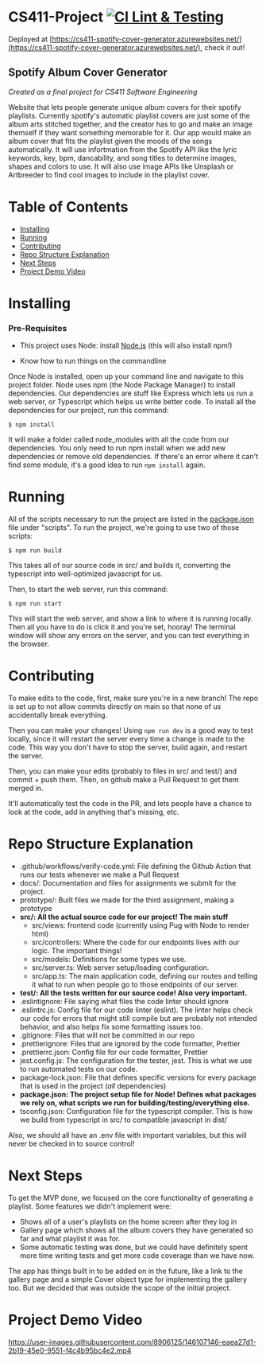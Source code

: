 # CS411-Project [![CI Lint & Testing](https://github.com/blabel3/CS411-Project/actions/workflows/verify-code.yml/badge.svg)](https://github.com/blabel3/CS411-Project/actions/workflows/verify-code.yml)

Deployed at [https://cs411-spotify-cover-generator.azurewebsites.net/](https://cs411-spotify-cover-generator.azurewebsites.net/), check it out!

## Spotify Album Cover Generator

*Created as a final project for CS411 Software Engineering* 

Website that lets people generate unique album covers for their spotify playlists. Currently spotify's automatic playlist covers are just some of the album arts stitched together, and the creator has to go and make an image themself if they want something memorable for it. Our app would make an album cover that fits the playlist given the moods of the songs automatically. It will use infortmation from the Spotify API like the lyric keywords, key, bpm, dancability, and song titles to determine images, shapes and colors to use. It will also use image APIs like Unsplash or Artbreeder to find cool images to include in the playlist cover.

# Table of Contents

- [Installing](#Installing)
- [Running](#Running)
- [Contributing](#Contributing)
- [Repo Structure Explanation](#Repo-Structure-Explanation)
- [Next Steps](#Next-Steps)
- [Project Demo Video](#Project-Demo-Video)

# Installing

### Pre-Requisites

- This project uses Node: install [Node.js](https://nodejs.org/en/download/) (this will also install npm!)

- Know how to run things on the commandline

Once Node is installed, open up your command line and navigate to this project folder. Node uses npm (the Node Package Manager) to install dependencies. Our dependencies are stuff like Express which lets us run a web server, or Typescript which helps us write better code. To install all the dependencies for our project, run this command:

```console
$ npm install
```

It will make a folder called node_modules with all the code from our dependencies. You only need to run npm install when we add new dependencies or remove old dependencies. If there's an error where it can't find some module, it's a good idea to run `npm install` again.

# Running

All of the scripts necessary to run the project are listed in the [package.json](package.json) file under "scripts". To run the project, we're going to use two of those scripts:

```console
$ npm run build
```

This takes all of our source code in src/ and builds it, converting the typescript into well-optimized javascript for us.

Then, to start the web server, run this command:

```console
$ npm run start
```

This will start the web server, and show a link to where it is running locally. Then all you have to do is click it and you're set, hooray! The terminal window will show any errors on the server, and you can test everything in the browser.

# Contributing

To make edits to the code, first, make sure you're in a new branch! The repo is set up to not allow commits directly on main so that none of us accidentally break everything.

Then you can make your changes! Using `npm run dev` is a good way to test locally, since it will restart the server every time a change is made to the code. This way you don't have to stop the server, build again, and restart the server.

Then, you can make your edits (probably to files in src/ and test/) and commit + push them. Then, on github make a Pull Request to get them merged in.

It'll automatically test the code in the PR, and lets people have a chance to look at the code, add in anything that's missing, etc.

# Repo Structure Explanation

- .github/workflows/verify-code.yml: File defining the Github Action that runs our tests whenever we make a Pull Request
- docs/: Documentation and files for assignments we submit for the project.
- prototype/: Built files we made for the third assignment, making a prototype
- **src/: All the actual source code for our project! The main stuff**
  - src/views: frontend code (currently using Pug with Node to render html)
  - src/controllers: Where the code for our endpoints lives with our logic. The important things!
  - src/models: Definitions for some types we use.
  - src/server.ts: Web server setup/loading configuration.
  - src/app.ts: The main application code, defining our routes and telling it what to run when people go to those endpoints of our server.
- **test/: All the tests written for our source code! Also very important.**
- .eslintignore: File saying what files the code linter should ignore
- .eslintrc.js: Config file for our code linter (eslint). The linter helps check our code for errors that might still compile but are probably not intended behavior, and also helps fix some formatting issues too.
- .gitignore: Files that will not be committed in our repo
- .prettierignore: Files that are ignored by the code formatter, Prettier
- .prettierrc.json: Config file for our code formatter, Prettier
- jest.config.js: The configuration for the tester, jest. This is what we use to run automated tests on our code.
- package-lock.json: File that defines specific versions for every package that is used in the project (_all_ dependencies)
- **package.json: The project setup file for Node! Defines what packages we rely on, what scripts we run for building/testing/everything else.**
- tsconfig.json: Configuration file for the typescript compiler. This is how we build from typescript in src/ to compatible javascript in dist/

Also, we should all have an .env file with important variables, but this will never be checked in to source control!

# Next Steps

To get the MVP done, we focused on the core functionality of generating a playlist. Some features we didn't implement were:

- Shows all of a user's playlists on the home screen after they log in
- Gallery page which shows all the album covers they have generated so far and what playlist it was for.
- Some automatic testing was done, but we could have definitely spent more time writing tests and get more code coverage than we have now.

The app has things built in to be added on in the future, like a link to the gallery page and a simple Cover object type for implementing the gallery too. But we decided that was outside the scope of the initial project. 

# Project Demo Video

https://user-images.githubusercontent.com/8906125/146107146-eaea27d1-2b19-45e0-9551-f4c4b95bc4e2.mp4

